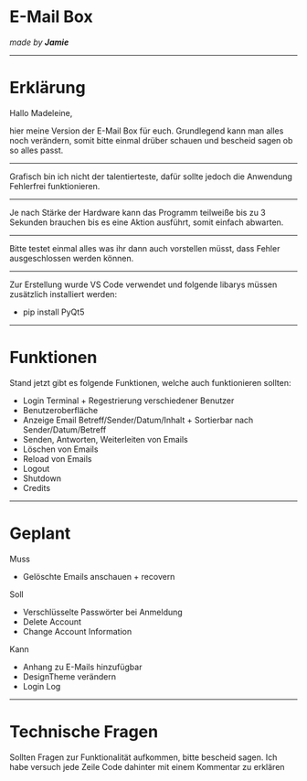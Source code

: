 # E-Mail Box
_made by **Jamie**_

****
# Erklärung

Hallo Madeleine,

hier meine Version der E-Mail Box für euch.
Grundlegend kann man alles noch verändern, somit bitte einmal drüber schauen und bescheid sagen ob so alles passt.
****
Grafisch bin ich nicht der talentierteste, dafür sollte jedoch die Anwendung Fehlerfrei funktionieren.
****
Je nach Stärke der Hardware kann das Programm teilweiße bis zu 3 Sekunden brauchen bis es eine Aktion ausführt, somit einfach abwarten.
****
Bitte testet einmal alles was ihr dann auch vorstellen müsst, dass Fehler ausgeschlossen werden können.
****
Zur Erstellung wurde VS Code verwendet und folgende libarys müssen zusätzlich installiert werden:
- pip install PyQt5

****
# Funktionen

Stand jetzt gibt es folgende Funktionen, welche auch funktionieren sollten:
- Login Terminal + Regestrierung verschiedener Benutzer
- Benutzeroberfläche
- Anzeige Email Betreff/Sender/Datum/Inhalt + Sortierbar nach Sender/Datum/Betreff
- Senden, Antworten, Weiterleiten von Emails
- Löschen von Emails
- Reload von Emails
- Logout
- Shutdown
- Credits

****
# Geplant

Muss
- Gelöschte Emails anschauen + recovern

Soll
- Verschlüsselte Passwörter bei Anmeldung
- Delete Account
- Change Account Information

Kann
- Anhang zu E-Mails hinzufügbar
- DesignTheme verändern
- Login Log

****
# Technische Fragen

Sollten Fragen zur Funktionalität aufkommen, bitte bescheid sagen.
Ich habe versuch jede Zeile Code dahinter mit einem Kommentar zu erklären
